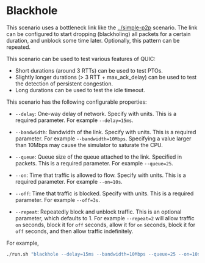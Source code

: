 # Blackhole

This scenario uses a bottleneck link like the [../simple-p2p](simple-p2p)
scenario. The link can be configured to start dropping (blackholing) all
packets for a certain duration, and unblock some time later. Optionally,
this pattern can be repeated.

This scenario can be used to test various features of QUIC:
* Short durations (around 3 RTTs) can be used to test PTOs.
* Slightly longer durations (> 3 RTT + max_ack_delay) can be used to test
  the detection of persistent congestion.
* Long durations can be used to test the idle timeout.

This scenario has the following configurable properties:

* `--delay`: One-way delay of network. Specify with units. This is a required
  parameter. For example `--delay=15ms`.

* `--bandwidth`: Bandwidth of the link. Specify with units. This is a required
  parameter. For example `--bandwidth=10Mbps`. Specifying a value larger than
  10Mbps may cause the simulator to saturate the CPU.

* `--queue`: Queue size of the queue attached to the link. Specified in
  packets. This is a required parameter. For example `--queue=25`.

* `--on`: Time that traffic is allowed to flow. Specify with units. This is a
  required parameter. For example `--on=10s`.

* `--off`: Time that traffic is blocked. Specify with units. This is a required
  parameter. For example `--off=3s`.

* `--repeat`: Repeatedly block and unblock traffic. This is an optional
  parameter, which defaults to 1. For example `--repeat=2` will allow traffic
  `on` seconds, block it for `off` seconds, allow it for `on` seconds, block it
  for `off` seconds, and then allow traffic indefinitely.



For example,
```bash
./run.sh "blackhole --delay=15ms --bandwidth=10Mbps --queue=25 --on=10s --off=2s"
```
